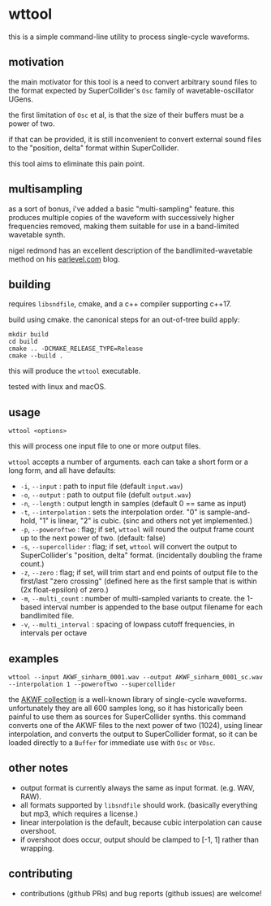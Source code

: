 # wttool

this is a simple command-line utility to process single-cycle waveforms.

## motivation

the main motivator for this tool is a need to convert arbitrary sound files to the format expected by SuperCollider's `Osc` family of wavetable-oscillator UGens.

the first limitation of `Osc` et al, is that the size of their buffers must be a power of two.

if that can be provided, it is still inconvenient to convert external sound files to the "position, delta" format within SuperCollider.

this tool aims to eliminate this pain point. 


## multisampling 

as a sort of bonus, i've added a basic "multi-sampling" feature. this produces multiple copies of the waveform with successively higher frequencies removed, making them suitable for use in a band-limited wavetable synth.

nigel redmond has an excellent description of the bandlimited-wavetable method on his [earlevel.com](https://www.earlevel.com/main/2013/03/03/replicating-wavetables/) blog. 

## building

requires `libsndfile`, cmake, and a c++ compiler supporting c++17.

build using cmake. the canonical steps for an out-of-tree build apply:

```
mkdir build
cd build
cmake .. -DCMAKE_RELEASE_TYPE=Release
cmake --build .
```

this will produce the `wttool` executable.

tested with linux and macOS.

## usage

`wttool <options>`

this will process one input file to one or more output files.

`wttool` accepts a number of arguments. each can take a short form or a long form, and all have defaults:

- `-i`, `--input` : path to input file (default `input.wav`)
- `-o`, `--output` : path to output file (defult `output.wav`)
- `-n`, `--length` : output length in samples (default 0 == same as input)
- `-t`, `--interpolation` : sets the interpolation order. "0" is sample-and-hold, "1" is linear, "2" is cubic. (sinc and others not yet implemented.)
- `-p`, `--poweroftwo` : flag; if set, `wttool` will round the output frame count up to the next power of two. (default: false)
- `-s`, `--supercollider` : flag; if set, `wttool` will convert the output to SuperCollider's "position, delta" format. (incidentally doubling the frame count.)
- `-z`, `--zero` : flag; if set, will trim start and end points of output file to the first/last "zero crossing" (defined here as the first sample that is within (2x float-epsilon) of zero.)
- `-m`, `--multi_count` : number of multi-sampled variants to create. the 1-based interval number is appended to the base output filename for each bandlimited file.
- `-v`, `--multi_interval` : spacing of lowpass cutoff frequencies, in intervals per octave

## examples

`wttool --input AKWF_sinharm_0001.wav --output AKWF_sinharm_0001_sc.wav --interpolation 1 --poweroftwo --supercollider`

the [AKWF collection](https://www.adventurekid.se/akrt/waveforms/adventure-kid-waveforms/) is a well-known library of single-cycle waveforms. unfortunately they are all 600 samples long, so it has historically been painful to use them as sources for SuperCollider synths. this command converts one of the AKWF files to the next power of two (1024), using linear interpolation, and converts the output to SuperCollider format, so it can be loaded directly to a `Buffer` for immediate use with `Osc` or `VOsc`.

## other notes

- output format is currently always the same as input format. (e.g. WAV, RAW).
- all formats supported by `libsndfile` should work. (basically everything but mp3, which requires a license.)
- linear interpolation is the default, because cubic interpolation can cause overshoot.
- if overshoot does occur, output should be clamped to [-1, 1] rather than wrapping.

## contributing

- contributions (github PRs) and bug reports (github issues) are welcome!